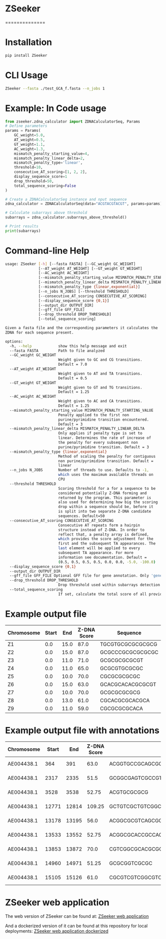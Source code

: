 # ZSeeker

==============

# Installation
```bash
pip install ZSeeker
```

# CLI Usage
```bash
ZSeeker --fasta ./test_GCA_f.fasta --n_jobs 1
```

# Example: In Code usage
```python
from zseeker.zdna_calculator import ZDNACalculatorSeq, Params
# Define parameters
params = Params(
    GC_weight=5.0,
    AT_weight=0.5,
    GT_weight=1.1,
    AC_weight=1.3,
    mismatch_penalty_starting_value=4,
    mismatch_penalty_linear_delta=2,
    mismatch_penalty_type='linear',
    threshold=10,
    consecutive_AT_scoring=[1, 2, 2],
    display_sequence_score=1
    drop_threshold=50,
    total_sequence_scoring=False
)

# Create a ZDNACalculatorSeq instance and nput sequence
zdna_calculator = ZDNACalculatorSeq(data="ACGTACGTACGT", params=params)

# Calculate subarrays above threshold
subarrays = zdna_calculator.subarrays_above_threshold()

# Print results
print(subarrays)
```

# Command-line Help
```bash
usage: ZSeeker [-h] [--fasta FASTA] [--GC_weight GC_WEIGHT]
               [--AT_weight AT_WEIGHT] [--GT_weight GT_WEIGHT]
               [--AC_weight AC_WEIGHT]
               [--mismatch_penalty_starting_value MISMATCH_PENALTY_STARTING_VALUE]
               [--mismatch_penalty_linear_delta MISMATCH_PENALTY_LINEAR_DELTA]
               [--mismatch_penalty_type {linear,exponential}]
               [--n_jobs N_JOBS] [--threshold THRESHOLD]
               [--consecutive_AT_scoring CONSECUTIVE_AT_SCORING]
               [--display_sequence_score {0,1}]
               [--output_dir OUTPUT_DIR]
               [--gff_file GFF_FILE]
               [--drop_threshold DROP_THRESHOLD]
               [--total_sequence_scoring]

Given a fasta file and the corresponding parameters it calculates the
ZDNA for each sequence present.

options:
  -h, --help            show this help message and exit
  --fasta FASTA         Path to file analyzed
  --GC_weight GC_WEIGHT
                        Weight given to GC and CG transitions.
                        Default = 7.0
  --AT_weight AT_WEIGHT
                        Weight given to AT and TA transitions.
                        Default = 0.5
  --GT_weight GT_WEIGHT
                        Weight given to GT and TG transitions.
                        Default = 1.25
  --AC_weight AC_WEIGHT
                        Weight given to AC and CA transitions.
                        Default = 1.25
  --mismatch_penalty_starting_value MISMATCH_PENALTY_STARTING_VALUE
                        Penalty applied to the first non
                        purine/pyrimidine transition encountered.
                        Default = 3
  --mismatch_penalty_linear_delta MISMATCH_PENALTY_LINEAR_DELTA
                        Only applies if penalty type is set to
                        linear. Determines the rate of increase of
                        the penalty for every subsequent non
                        purine/pyrimidine transition. Default = 3
  --mismatch_penalty_type {linear,exponential}
                        Method of scaling the penalty for contiguous
                        non purine/pyrimidine transition. Default =
                        linear
  --n_jobs N_JOBS       Number of threads to use. Defaults to -1,
                        which uses the maximum available threads on
                        CPU
  --threshold THRESHOLD
                        Scoring threshold for a for a sequence to be
                        considered potentially Z-DNA forming and
                        returned by the program. This parameter is
                        also used for determining how big the scoring
                        drop within a sequence should be, before it
                        is split into two separate Z-DNA candidate
                        sequences. Default=50
  --consecutive_AT_scoring CONSECUTIVE_AT_SCORING
                        Consecutive AT repeats form a hairpin
                        structure instead of Z-DNA. In order to
                        reflect that, a penalty array is defined,
                        which provides the score adjustment for the
                        first and the subsequent TA appearances. The
                        last element will be applied to every
                        subsequent TA appearance. For more
                        information see documentation. Default =
                        (0.5, 0.5, 0.5, 0.5, 0.0, 0.0, -5.0, -100.0)
  --display_sequence_score {0,1}
  --output_dir OUTPUT_DIR
  --gff_file GFF_FILE Optional GFF file for gene annotation. Only 'gene' features are used.
  --drop_threshold DROP_THRESHOLD
                        Drop threshold used within subarrays detection logic. Acts as earlier stopping threshold. Lower values result in smaller Z-DNA sequences and larger values result in fewer but larger Z-DNA sequences.
  --total_sequence_scoring
                        If set, calculate the total score of all provided sequences, without looking for Z-DNA subsequences. Useful for researchers who have short sequences and want to estimate their Z-DNA potential.
```


# Example output file

|Chromosome|Start|End  |Z-DNA Score|Sequence                                    |
|----------|-----|-----|-----------|--------------------------------------------|
|Z1        |0.0  |15.0 |87.0       |TGCGTGCGCGCGCGCG                            |
|Z2        |0.0  |15.0 |87.0       |GCGCCCGCGCGCGCGC                            |
|Z3        |0.0  |11.0 |71.0       |GCGCGCGCGCGT                                |
|Z4        |0.0  |11.0 |65.0       |GCGCGTGCGCGC                                |
|Z5        |0.0  |10.0 |70.0       |CGCGCGCGCGC                                 |
|Z6        |0.0  |15.0 |63.0       |GCACGCACACGCGCGT                            |
|Z7        |0.0  |10.0 |70.0       |GCGCGCGCGCG                                 |
|Z8        |0.0  |13.0 |61.0       |CGCACGCGCACGCA                              |
|Z9        |0.0  |11.0 |59.0       |CGCGCGCGCACA                                |


# Example output file with annotations

|Chromosome|Start|End  |Z-DNA Score|Sequence                                    |gene_start|gene_end|gene_id       |gene_biotype  |strand|distance|distance_from_TSS|distance_from_TES|
|----------|-----|-----|-----------|--------------------------------------------|----------|--------|--------------|--------------|------|--------|-----------------|-----------------|
|AE004438.1|364  |391  |63.0       |ACGGTGCCGCAGCGGCCGTGTCGCCAGC                |362       |812     |gene-VNG_6001H|protein_coding|-     |0       |420              |2                |
|AE004438.1|2317 |2335 |51.5       |GCGGCGAGTCGCCGTCGCG                         |1904      |3719    |gene-VNG_6007H|protein_coding|-     |0       |1383             |413              |
|AE004438.1|3528 |3538 |52.75      |ACGTGCGCGCG                                 |1904      |3719    |gene-VNG_6007H|protein_coding|-     |0       |180              |1624             |
|AE004438.1|12771|12814|109.25     |GCTGTCGCTGTCGGCGGCGGCTGCCGCCGACGCGACAGCGTCGC|12846     |13380   |gene-VNG_6015H|protein_coding|-     |32      |565              |32               |
|AE004438.1|13178|13195|56.0       |ACGGCGCGTCAGCGGCGT                          |12846     |13380   |gene-VNG_6015H|protein_coding|-     |0       |184              |332              |
|AE004438.1|13533|13552|52.75      |ACGGCGCACCGCCAGCGTGT                        |12846     |13380   |gene-VNG_6015H|protein_coding|-     |153     |154              |687              |
|AE004438.1|13853|13872|70.0       |CGTCGGCGCACGCGCCGACG                        |14307     |15582   |gene-VNG_6016H|protein_coding|+     |435     |435              |1709             |
|AE004438.1|14960|14971|51.25      |GCGCGGTCGCGC                                |14307     |15582   |gene-VNG_6016H|protein_coding|+     |0       |653              |610              |
|AE004438.1|15105|15126|61.0       |CGCGTCGTCGGCGTCCGCGACG                      |14307     |15582   |gene-VNG_6016H|protein_coding|+     |0       |798              |455              |

# ZSeeker web application

The web version of ZSeeker can be found at:
[ZSeeker web application](https://zseeker.netlify.app)

And a dockerized version of it can be found at this repository for local deployments:
[ZSeeker web application dockerized](https://github.com/Georgakopoulos-Soares-lab/ZSeeker_docker)

